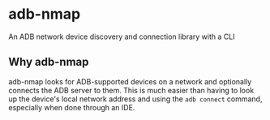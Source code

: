 # adb-nmap
An ADB network device discovery and connection library with a CLI

## Why adb-nmap
adb-nmap looks for ADB-supported devices on a network and optionally connects the ADB server to them. This is much easier than having to look up the device's local network address and using the `adb connect` command, especially when done through an IDE.
